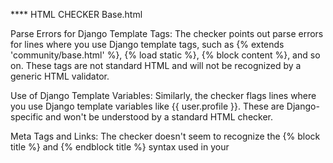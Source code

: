 **** HTML CHECKER 
Base.html 

Parse Errors for Django Template Tags: The checker points out parse errors for lines where you use Django template tags, such as {% extends 'community/base.html' %}, {% load static %}, {% block content %}, and so on. These tags are not standard HTML and will not be recognized by a generic HTML validator.

Use of Django Template Variables: Similarly, the checker flags lines where you use Django template variables like {{ user.profile }}. These are Django-specific and won't be understood by a standard HTML checker.

Meta Tags and Links: The checker doesn't seem to recognize the {% block title %} and {% endblock title %} syntax used in your <title> tag, which is a Django template feature. This might be why it's reporting an issue with the <title> tag.

CSS and JavaScript Loading: The checker doesn't understand the {% static 'styles/style.css' %} syntax used to load static CSS files. Again, this is specific to Django and not standard HTML.

Conditionals and Loops: The checker may flag constructs like {% if ... %} and {% for ... %} because they are not part of standard HTML.



First iteration of validation largely involed adding docstrings and removing whitespace . Removing trailing divs and unclosed p tags. 